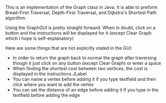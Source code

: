 This is an implementation of the Graph class in Java. It is able to preform Bread-First Traversal, Depth-First Traversal, and
Dijkstra's Shortest Path algorithm. 

Using the GraphGUI is pretty straight forward. When in doubt, click on a button and the instructions will be
displayed for it (except Clear Graph which I hope is self-explanatory)

Here are some things that are not explicitly stated in the GUI:
* In order to return the graph back to normal the graph after traversing though it just click on any button 
(except Clear Graph) or enter a space
* When finding the shortest cost between two vertices, the cost is displayed in the instructions JLabel
* You can name a vertex before adding it if you type textfield and then click where you want to add the vertex
* You can set the distance of an edge before adding it if you type in the textfield before adding the edge
